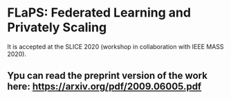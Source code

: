 # FLaPS: Federated Learning and Privately Scaling
It is accepted at the SLICE 2020 (workshop in collaboration with IEEE MASS 2020).
## Ypu can read the preprint version of the work here: https://arxiv.org/pdf/2009.06005.pdf
